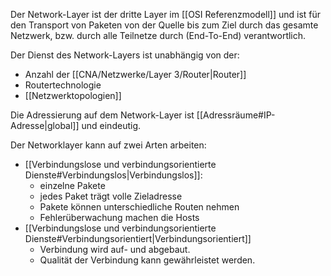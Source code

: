 Der Network-Layer ist der dritte Layer im [[OSI Referenzmodell]] und ist für den Transport von Paketen von der Quelle bis zum Ziel durch das gesamte Netzwerk, bzw. durch alle Teilnetze durch (End-To-End) verantwortlich.

Der Dienst des Network-Layers ist unabhängig von der:
- Anzahl der [[CNA/Netzwerke/Layer 3/Router|Router]]
- Routertechnologie
- [[Netzwerktopologien]]

Die Adressierung auf dem Network-Layer ist [[Adressräume#IP-Adresse|global]] und eindeutig.

Der Networklayer kann auf zwei Arten arbeiten:
- [[Verbindungslose und verbindungsorientierte Dienste#Verbindungslos|Verbindungslos]]:
	- einzelne Pakete
	- jedes Paket trägt volle Zieladresse
	- Pakete können unterschiedliche Routen nehmen
	- Fehlerüberwachung machen die Hosts
- [[Verbindungslose und verbindungsorientierte Dienste#Verbindungsorientiert|Verbindungsorientiert]]
	- Verbindung wird auf- und abgebaut.
	- Qualität der Verbindung kann gewährleistet werden.


